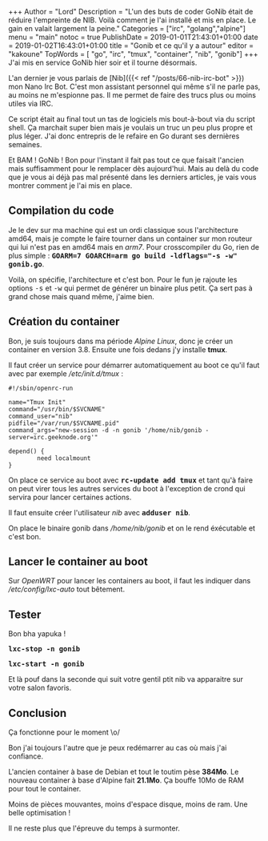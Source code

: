 +++
Author = "Lord"
Description = "L'un des buts de coder GoNib était de réduire l'empreinte de NIB. Voilà comment je l'ai installé et mis en place. Le gain en valait largement la peine."
Categories = ["irc", "golang","alpine"]
menu = "main"
notoc = true
PublishDate = 2019-01-01T21:43:01+01:00
date = 2019-01-02T16:43:01+01:00
title = "Gonib et ce qu'il y a autour"
editor = "kakoune"
TopWords = [  "go", "irc", "tmux", "container", "nib", "gonib"]
+++
J'ai mis en service GoNib hier soir et il tourne désormais.

L'an dernier je vous parlais de [Nib]({{< ref "/posts/66-nib-irc-bot" >}}) mon Nano Irc Bot.
C'est mon assistant personnel qui même s'il ne parle pas, au moins ne m'espionne pas.
Il me permet de faire des trucs plus ou moins utiles via IRC.

Ce script était au final tout un tas de logiciels mis bout-à-bout via du script shell.
Ça marchait super bien mais je voulais un truc un peu plus propre et plus léger.
J'ai donc entrepris de le refaire en Go durant ses dernières semaines.

Et BAM ! GoNib !
Bon pour l'instant il fait pas tout ce que faisait l'ancien mais suffisamment pour le remplacer dès aujourd'hui.
Mais au delà du code que je vous ai déjà pas mal présenté dans les derniers articles, je vais vous montrer comment je l'ai mis en place.

## Compilation du code
Je le dev sur ma machine qui est un ordi classique sous l'architecture amd64, mais je compte le faire tourner dans un container sur mon routeur qui lui n'est pas en amd64 mais en *arm7*.
Pour crosscompiler du Go, rien de plus simple : **<samp>GOARM=7 GOARCH=arm go build -ldflags="-s -w" gonib.go</samp>**.

Voilà, on spécifie, l'architecture et c'est bon.
Pour le fun je rajoute les options <samp>-s</samp> et <samp>-w</samp> qui permet de générer un binaire plus petit.
Ça sert pas à grand chose mais quand même, j'aime bien.

## Création du container
Bon, je suis toujours dans ma période *Alpine Linux*, donc je créer un container en version 3.8.
Ensuite une fois dedans j'y installe **tmux**.

Il faut créer un service pour démarrer automatiquement au boot ce qu'il faut avec par exemple */etc/init.d/tmux* :

```
#!/sbin/openrc-run

name="Tmux Init"
command="/usr/bin/$SVCNAME"
command_user="nib"
pidfile="/var/run/$SVCNAME.pid"
command_args="new-session -d -n gonib '/home/nib/gonib -server=irc.geeknode.org'"

depend() {
        need localmount
}
```

On place ce service au boot avec **<samp>rc-update add tmux</samp>** et tant qu'à faire on peut virer tous les autres services du boot à l'exception de crond qui servira pour lancer certaines actions.

Il faut ensuite créer l'utilisateur *nib* avec **<samp>adduser nib</samp>**.

On place le binaire gonib dans */home/nib/gonib* et on le rend éxécutable et c'est bon.

## Lancer le container au boot
Sur *OpenWRT* pour lancer les containers au boot, il faut les indiquer dans */etc/config/lxc-auto* tout bêtement.

## Tester
Bon bha yapuka !

**<samp>lxc-stop -n gonib</samp>**

**<samp>lxc-start -n gonib</samp>**

Et là pouf dans la seconde qui suit votre gentil ptit nib va apparaitre sur votre salon favoris.

## Conclusion
Ça fonctionne pour le moment \o/

Bon j'ai toujours l'autre que je peux redémarrer au cas où mais j'ai confiance.

L'ancien container à base de Debian et tout le toutim pèse **384Mo**.
Le nouveau container à base d'Alpine fait **21.1Mo**.
Ça bouffe 10Mo de RAM pour tout le container.

Moins de pièces mouvantes, moins d'espace disque, moins de ram.
Une belle optimisation !

Il ne reste plus que l'épreuve du temps à surmonter.
